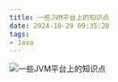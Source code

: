 ```yaml
---
title: 一些JVM平台上的知识点
date: 2024-10-29 09:35:20
tags:
- Java
---
```


![一些JVM平台上的知识点](/pic/笔记/一些JVM平台上的知识点/JVM平台上的一些并发问题.drawio.png)
